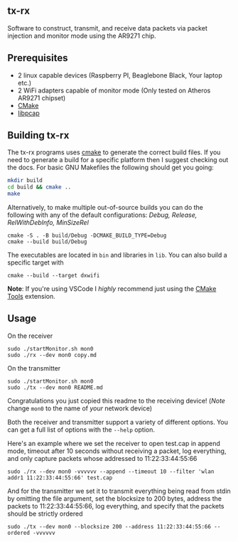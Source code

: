 ## tx-rx

Software to construct, transmit, and receive data packets via packet injection and monitor mode using the AR9271 chip.

## Prerequisites

- 2 linux capable devices (Raspberry PI, Beaglebone Black, Your laptop etc.)
- 2 WiFi adapters capable of monitor mode (Only tested on Atheros AR9271 chipset)
- [CMake](https://cmake.org/)
- [libpcap](https://www.tcpdump.org/)

## Building tx-rx

The tx-rx programs uses [cmake](https://cmake.org/) to generate the correct build files. If 
you need to generate a build for a specific platform then I suggest checking out the docs. 
For basic GNU Makefiles the following should get you going:

```bash
mkdir build
cd build && cmake ..
make 
```

Alternatively, to make multiple out-of-source builds you can do the following 
with any of the default configurations: *Debug, Release, RelWithDebInfo, MinSizeRel*
```
cmake -S . -B build/Debug -DCMAKE_BUILD_TYPE=Debug
cmake --build build/Debug
```

The executables are located in `bin` and libraries in `lib`. You can also build a 
specific target with 

```
cmake --build --target dxwifi
```

**Note**: If you're using VSCode I *highly* recommend just using the 
[CMake Tools](https://marketplace.visualstudio.com/items?itemName=ms-vscode.cmake-tools)
extension. 

## Usage

On the receiver
```
sudo ./startMonitor.sh mon0
sudo ./rx --dev mon0 copy.md
```

On the transmitter 
```
sudo ./startMonitor.sh mon0
sudo ./tx --dev mon0 README.md
```

Congratulations you just copied this readme to the receiving device! 
(*Note* change `mon0` to the name of *your* network device)

Both the receiver and transmitter support a variety of different options. You can get a full list
of options with the `--help` option. 

Here's an example where we set the receiver to open test.cap in append mode, timeout
after 10 seconds without receiving a packet, log everything, and only capture packets whose addressed to 11:22:33:44:55:66
```
sudo ./rx --dev mon0 -vvvvvv --append --timeout 10 --filter 'wlan addr1 11:22:33:44:55:66' test.cap
```

And for the transmitter we set it to transmit everything being read from stdin by 
omitting the file argument, set the blocksize to 200 bytes, address the packets to 
11:22:33:44:55:66, log everything, and specify that the packets should be strictly ordered
```
sudo ./tx --dev mon0 --blocksize 200 --address 11:22:33:44:55:66 --ordered -vvvvvv
``` 
